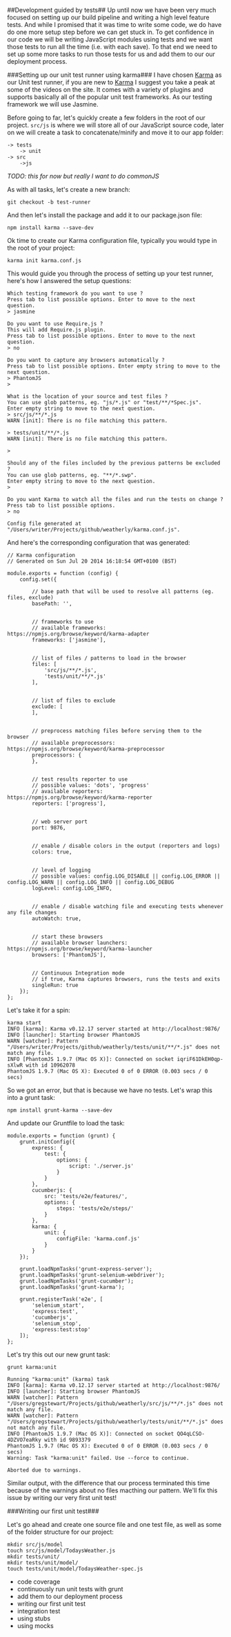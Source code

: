##Development guided by tests##
Up until now we have been very much focused on setting up our build pipeline and writing a high level feature tests. And while I promised that it was time to write some code, we do have do one more setup step before we can get stuck in. To get confidence in our code we will be writing JavaScript modules using tests and we want those tests to run all the time (i.e. with each save). To that end we need to set up some more tasks to run those tests for us and add them to our our deployment process. 

###Setting up our unit test runner using karma###
I have chosen [Karma](https://www.npmjs.org/package/karma) as our Unit test runner, if you are new to [Karma](http://karma-runner.github.io/) I suggest you take a peak at some of the videos on the site. It comes with a variety of plugins and supports basically all of the popular unit test frameworks. As our testing framework we will use Jasmine.

Before going to far, let's quickly create a few folders in the root of our project. `src/js` is where we will store all of our JavaScript source code, later on we will create a task to concatenate/minify and move it to our app folder:

	-> tests
		-> unit
	-> src
		->js
		
_TODO: this for now but really I want to do commonJS_		

As with all tasks, let's create a new branch:

	git checkout -b test-runner
	
And then let's install the package and add it to our package.json file:

	npm install karma --save-dev
	
Ok time to create our Karma configuration file, typically you would type in the root of your project:

	karma init karma.conf.js

This would guide you through the process of setting up your test runner, here's how I answered the setup questions:

	Which testing framework do you want to use ?
	Press tab to list possible options. Enter to move to the next question.
	> jasmine

	Do you want to use Require.js ?
	This will add Require.js plugin.
	Press tab to list possible options. Enter to move to the next question.
	> no

	Do you want to capture any browsers automatically ?
	Press tab to list possible options. Enter empty string to move to the next question.
	> PhantomJS
	> 

	What is the location of your source and test files ?
	You can use glob patterns, eg. "js/*.js" or "test/**/*Spec.js".
	Enter empty string to move to the next question.
	> src/js/**/*.js
	WARN [init]: There is no file matching this pattern.

	> tests/unit/**/*.js
	WARN [init]: There is no file matching this pattern.

	> 

	Should any of the files included by the previous patterns be excluded ?
	You can use glob patterns, eg. "**/*.swp".
	Enter empty string to move to the next question.
	> 

	Do you want Karma to watch all the files and run the tests on change ?
	Press tab to list possible options.
	> no

	Config file generated at "/Users/writer/Projects/github/weatherly/karma.conf.js".

And here's the corresponding configuration that was generated:

    // Karma configuration
    // Generated on Sun Jul 20 2014 16:18:54 GMT+0100 (BST)
    
    module.exports = function (config) {
        config.set({
    
            // base path that will be used to resolve all patterns (eg. files, exclude)
            basePath: '',
    
    
            // frameworks to use
            // available frameworks: https://npmjs.org/browse/keyword/karma-adapter
            frameworks: ['jasmine'],
    
    
            // list of files / patterns to load in the browser
            files: [
                'src/js/**/*.js',
                'tests/unit/**/*.js'
            ],
    
    
            // list of files to exclude
            exclude: [
            ],
    
    
            // preprocess matching files before serving them to the browser
            // available preprocessors: https://npmjs.org/browse/keyword/karma-preprocessor
            preprocessors: {
            },
    
    
            // test results reporter to use
            // possible values: 'dots', 'progress'
            // available reporters: https://npmjs.org/browse/keyword/karma-reporter
            reporters: ['progress'],
    
    
            // web server port
            port: 9876,
    
    
            // enable / disable colors in the output (reporters and logs)
            colors: true,
    
    
            // level of logging
            // possible values: config.LOG_DISABLE || config.LOG_ERROR || config.LOG_WARN || config.LOG_INFO || config.LOG_DEBUG
            logLevel: config.LOG_INFO,
    
    
            // enable / disable watching file and executing tests whenever any file changes
            autoWatch: true,
    
    
            // start these browsers
            // available browser launchers: https://npmjs.org/browse/keyword/karma-launcher
            browsers: ['PhantomJS'],
    
    
            // Continuous Integration mode
            // if true, Karma captures browsers, runs the tests and exits
            singleRun: true
        });
    };

Let's take it for a spin:

	karma start
	INFO [karma]: Karma v0.12.17 server started at http://localhost:9876/
	INFO [launcher]: Starting browser PhantomJS
	WARN [watcher]: Pattern "/Users/writer/Projects/github/weatherly/tests/unit/**/*.js" does not match any file.
	INFO [PhantomJS 1.9.7 (Mac OS X)]: Connected on socket iqriF61DkEH0qp-sXlwR with id 10962078
	PhantomJS 1.9.7 (Mac OS X): Executed 0 of 0 ERROR (0.003 secs / 0 secs)

So we got an error, but that is because we have no tests. Let's wrap this into a grunt task:

	npm install grunt-karma --save-dev

And update our Gruntfile to load the task:

	module.exports = function (grunt) {
        grunt.initConfig({
            express: {
                test: {
                    options: {
                        script: './server.js'
                    }
                }
            },
            cucumberjs: {
                src: 'tests/e2e/features/',
                options: {
                    steps: 'tests/e2e/steps/'
                }
            },
            karma: {
                unit: {
                    configFile: 'karma.conf.js'
                }
            }
        });

        grunt.loadNpmTasks('grunt-express-server');
        grunt.loadNpmTasks('grunt-selenium-webdriver');
        grunt.loadNpmTasks('grunt-cucumber');
        grunt.loadNpmTasks('grunt-karma');

        grunt.registerTask('e2e', [
            'selenium_start',
            'express:test',
            'cucumberjs',
            'selenium_stop',
            'express:test:stop'
        ]);
    };

Let's try this out our new grunt task:
    
	grunt karma:unit
	
	Running "karma:unit" (karma) task
	INFO [karma]: Karma v0.12.17 server started at http://localhost:9876/
	INFO [launcher]: Starting browser PhantomJS
	WARN [watcher]: Pattern "/Users/gregstewart/Projects/github/weatherly/src/js/**/*.js" does not match any file.
	WARN [watcher]: Pattern "/Users/gregstewart/Projects/github/weatherly/tests/unit/**/*.js" does not match any file.
	INFO [PhantomJS 1.9.7 (Mac OS X)]: Connected on socket QO4qLCSO-4DZVO7eaRky with id 9893379
	PhantomJS 1.9.7 (Mac OS X): Executed 0 of 0 ERROR (0.003 secs / 0 secs)
	Warning: Task "karma:unit" failed. Use --force to continue.

	Aborted due to warnings.

Similar output, with the difference that our process terminated this time because of the warnings about no files macthing our pattern. We'll fix this issue by writing our very first unit test!

###Writing our first unit test###

Let's go ahead and create one source file and one test file, as well as some of the folder structure for our project: 

	mkdir src/js/model
	touch src/js/model/TodaysWeather.js
	mkdir tests/unit/
	mkdir tests/unit/model/
	touch tests/unit/model/TodaysWeather-spec.js



 * code coverage
 * continuously run unit tests with grunt
 * add them to our deployment process
 * writing our first unit test
 * integration test
 * using stubs
 * using mocks